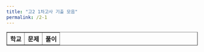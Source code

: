 ```yaml
---
title: "고2 1차고사 기출 모음"
permalink: /2-1
---
```

<table border="1">
<th>학교</th> <th>문제</th> <th>풀이</th> 